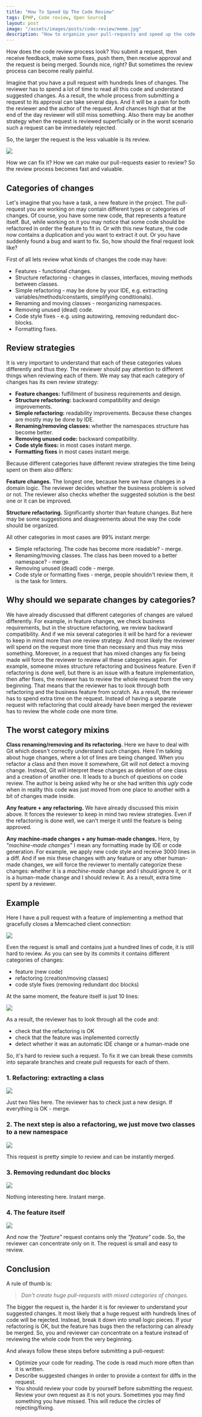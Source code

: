 ```yaml
---
title: "How To Speed Up The Code Review"
tags: [PHP, Code review, Open Source]
layout: post
image: "/assets/images/posts/code-review/meme.jpg"
description: "How to organize your pull-requests and speed up the code review process."
---
```


How does the code review process look? You submit a request, then receive feedback, make some fixes, push them, then receive approval and the request is being merged. Sounds nice, right? But sometimes the review process can become really painful.

Imagine that you have a pull request with hundreds lines of changes. The reviewer has to spend a lot of time to read all this code and understand suggested changes. As a result, the whole process from submitting a request to its approval can take several days. And it will be a pain for both the reviewer and the author of the request. And chances high that at the end of the day reviewer will still miss something.
Also there may be another strategy when the request is reviewed superficially or in the worst scenario such a request can be immediately rejected. 

So, the larger the request is the less valuable is its review.

<p class="text-center image row">
    <img src="/assets/images/posts/code-review/review-mem.jpeg" class="col-sm-6 col-sm-offset-3">
</p>

How we can fix it? How we can make our pull-requests easier to review? So the review process becomes fast and valuable.

## Categories of changes

Let's imagine that you have a task, a new feature in the project. The pull-request you are working on may contain different types or categories of changes. Of course, you have some new code, that represents a feature itself. But, while working on it you may notice that some code should be refactored in order the feature to fit in. Or with this new feature, the code now contains a duplication and you want to extract it out. Or you have suddenly found a bug and want to fix. So, how should the final request look like? 

First of all lets review what kinds of changes the code may have:

- Features - functional changes.
- Structure refactoring - changes in classes, interfaces, moving methods between classes.
- Simple refactoring - may be done by your IDE, e.g. extracting variables/methods/constants, simplifying conditionals).
- Renaming and moving classes - reorganizing namespaces.
- Removing unused (dead) code.
- Code style fixes - e.g. using autowiring, removing redundant doc-blocks.
- Formatting fixes.

## Review strategies

It is very important to understand that each of these categories values differently and thus they. The reviewer should pay attention to different things when reviewing each of them. We may say that each category of changes has its own review strategy:

- **Feature changes:** fulfillment of business requirements and design.
- **Structure refactoring:** backward compatibility and design improvements.
- **Simple refactoring:** readability improvements. Because these changes are mostly may be done by IDE.
- **Renaming/removing classes:** whether the namespaces structure has become better.
- **Removing unused code:** backward compatibility.
- **Code style fixes:** in most cases instant merge.
- **Formatting fixes** in most cases instant merge.

Because different categories have different review strategies the time being spent on them also differs:

**Feature changes.** The longest one, because here we have changes in a domain logic. The reviewer decides whether the business problem is solved or not. The reviewer also checks whether the suggested solution is the best one or it can be improved.

**Structure refactoring.** Significantly shorter than feature changes. But here may be some suggestions and disagreements about the way the code should be organized.

All other categories in most cases are 99% instant merge:
- Simple refactoring. The code has become more readable? - merge.
- Renaming/moving classes. The class has been moved to a better namespace? - merge.
- Removing unused (dead) code - merge.
- Code style or formatting fixes - merge, people shouldn't review them, it is the task for linters.

## Why should we separate changes by categories?

We have already discussed that different categories of changes are valued differently. For example, in feature changes, we check business requirements, but in the structure refactoring, we review backward compatibility. And if we mix several categories it will be hard for a reviewer to keep in mind more than one review strategy. And most likely the reviewer will spend on the request more time than necessary and thus may miss something. Moreover, in a request that has mixed changes any fix being made will force the reviewer to review all these categories again. For example, someone mixes structure refactoring and business feature. Even if refactoring is done well, but there is an issue with a feature implementation, then after fixes, the reviewer has to review the whole request from the very beginning. That means that the reviewer has to look through both refactoring and the business feature from scratch. As a result, the reviewer has to spend extra time on the request. Instead of having a separate request with refactoring that could already have been merged the reviewer has to review the whole code one more time.

## The worst category mixins

**Class renaming/removing and its refactoring.** Here we have to deal with Git which doesn't correctly understand such changes. Here I'm talking about huge changes, where a lot of lines are being changed. When you refactor a class and then move it somewhere, Git will not detect a moving change. Instead, Git will interpret these changes as deletion of one class and a creation of another one. It leads to a bunch of questions on code review. The author is being asked why he or she had written this *ugly* code when in reality this code was just moved from one place to another with a bit of changes made inside.

**Any feature + any refactoring.** We have already discussed this mixin above. It forces the reviewer to keep in mind two review strategies. Even if the refactoring is done well, we can't merge it until the feature is being approved.

**Any machine-made changes + any human-made changes.** Here, by *"machine-made changes"* I mean any formatting made by IDE or code generation. For example, we apply new code style and receive 3000 lines in a diff. And if we mix these changes with any feature or any other human-made changes, we will force the reviewer to mentally categorize these changes: whether it is a *machine-made* change and I should ignore it, or it is a human-made change and I should review it. As a result, extra time spent by a reviewer. 

## Example

Here I have a pull request with a feature of implementing a method that gracefully closes a Memcached client connection: 

<p class="text-center image">
    <img src="/assets/images/posts/code-review/huge-request.gif">
</p>

Even the request is small and contains just a hundred lines of code, it is still hard to review. As you can see by its commits it contains different categories of changes:
- feature (new code)
- refactoring (creation/moving classes)
- code style fixes (removing redundant doc blocks)

At the same moment, the feature itself is just 10 lines:

<p class="text-center image">
    <img src="/assets/images/posts/code-review/end-method.png">
</p>

As a result, the reviewer has to look through all the code and:
- check that the refactoring is OK
- check that the feature was implemented correctly
- detect whether it was an automatic IDE change or a human-made one

So, it's hard to review such a request. To fix it we can break these commits into separate branches and create pull requests for each of them.

### 1. Refactoring: extracting a class

<p class="text-center image">
    <img src="/assets/images/posts/code-review/extract-pool.gif">
</p>

Just two files here. The reviewer has to check just a new design. If everything is OK - merge.

### 2. The next step is also a refactoring, we just move two classes to a new namespace

<p class="text-center image">
    <img src="/assets/images/posts/code-review/move-namespace.gif">
</p>

This request is pretty simple to review and can be instantly merged.

### 3. Removing redundant doc blocks

<p class="text-center image">
    <img src="/assets/images/posts/code-review/doc-blocks.gif">
</p>

Nothing interesting here. Instant merge.

### 4. The feature itself

<p class="text-center image">
    <img src="/assets/images/posts/code-review/feature.gif">
</p>

And now the *"feature"* request contains only the *"feature"* code. So, the reviewer can concentrate only on it. The request is small and easy to review. 


## Conclusion

A rule of thumb is: 
>*Don't create huge pull-requests with mixed categories of changes.* 

The bigger the request is, the harder it is for reviewer to understand your suggested changes. It most likely that a huge request with hundreds  lines of code will be rejected. Instead, break it down into small logic pieces. If your refactoring is OK, but the feature has bugs then the refactoring can already be merged. So, you and reviewer can concentrate on a feature instead of reviewing the whole code from the very beginning.

And always follow these steps before submitting a pull-request:

- Optimize your code for reading. The code is read much more often than it is written. 
- Describe suggested changes in order to provide a context for diffs in the request.
- You should review your code by yourself before submitting the request. Review your own request as it is not yours. Sometimes you may find something you have missed. This will reduce the circles of rejecting/fixing.
